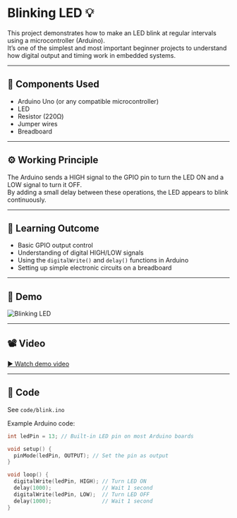 # Blinking LED 💡

This project demonstrates how to make an LED blink at regular intervals using a microcontroller (Arduino).  
It’s one of the simplest and most important beginner projects to understand how digital output and timing work in embedded systems.

---

## 🔧 Components Used
- Arduino Uno (or any compatible microcontroller)
- LED
- Resistor (220Ω)
- Jumper wires
- Breadboard

---

## ⚙️ Working Principle
The Arduino sends a HIGH signal to the GPIO pin to turn the LED ON and a LOW signal to turn it OFF.  
By adding a small delay between these operations, the LED appears to blink continuously.

---

## 🧠 Learning Outcome
- Basic GPIO output control  
- Understanding of digital HIGH/LOW signals  
- Using the `digitalWrite()` and `delay()` functions in Arduino  
- Setting up simple electronic circuits on a breadboard  

---

## 📸 Demo
![Blinking LED](images/blink-demo.jpg)

---

## 📽️ Video
[▶ Watch demo video](https://youtu.be/YOUR_VIDEO_LINK)

---

## 📁 Code
See `code/blink.ino`

Example Arduino code:
```cpp
int ledPin = 13; // Built-in LED pin on most Arduino boards

void setup() {
  pinMode(ledPin, OUTPUT); // Set the pin as output
}

void loop() {
  digitalWrite(ledPin, HIGH); // Turn LED ON
  delay(1000);                // Wait 1 second
  digitalWrite(ledPin, LOW);  // Turn LED OFF
  delay(1000);                // Wait 1 second
}


